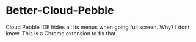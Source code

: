 # Better-Cloud-Pebble
Cloud Pebble IDE hides all its menus when going full screen. Why? I dont know. This is a Chrome extension to fix that.
